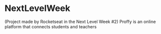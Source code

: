 # NextLevelWeek
(Project made by Rocketseat in the Next Level Week #2) Proffy is an online platform that connects students and teachers
